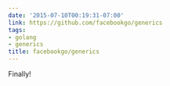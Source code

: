 ```yaml
---
date: '2015-07-10T00:19:31-07:00'
link: https://github.com/facebookgo/generics
tags:
- golang
- generics
title: facebookgo/generics
---
```


Finally!
